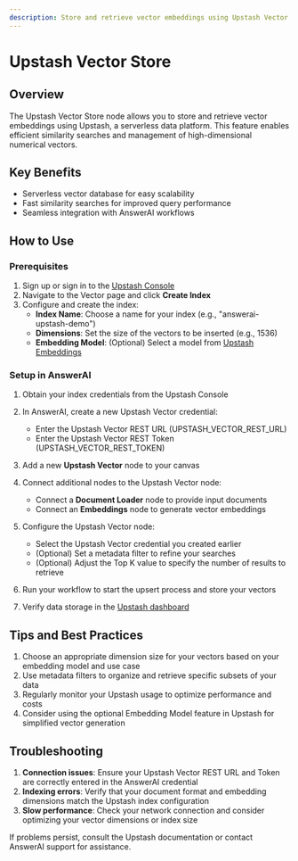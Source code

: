 ```yaml
---
description: Store and retrieve vector embeddings using Upstash Vector
---
```


# Upstash Vector Store

## Overview

The Upstash Vector Store node allows you to store and retrieve vector embeddings using Upstash, a serverless data platform. This feature enables efficient similarity searches and management of high-dimensional numerical vectors.

## Key Benefits

- Serverless vector database for easy scalability
- Fast similarity searches for improved query performance
- Seamless integration with AnswerAI workflows

## How to Use

### Prerequisites

1. Sign up or sign in to the [Upstash Console](https://console.upstash.com)
2. Navigate to the Vector page and click **Create Index**
   <!-- TODO: Screenshot of Upstash Console Vector page -->
3. Configure and create the index:
   - **Index Name**: Choose a name for your index (e.g., "answerai-upstash-demo")
   - **Dimensions**: Set the size of the vectors to be inserted (e.g., 1536)
   - **Embedding Model**: (Optional) Select a model from [Upstash Embeddings](https://upstash.com/docs/vector/features/embeddingmodels)
   <!-- TODO: Screenshot of Create Index form -->

### Setup in AnswerAI

1. Obtain your index credentials from the Upstash Console
   <!-- TODO: Screenshot of Upstash credentials page -->

2. In AnswerAI, create a new Upstash Vector credential:
   - Enter the Upstash Vector REST URL (UPSTASH_VECTOR_REST_URL)
   - Enter the Upstash Vector REST Token (UPSTASH_VECTOR_REST_TOKEN)
   <!-- TODO: Screenshot of AnswerAI credential creation form -->

3. Add a new **Upstash Vector** node to your canvas
   <!-- TODO: Screenshot of Upstash Vector node in AnswerAI canvas -->

4. Connect additional nodes to the Upstash Vector node:
   - Connect a **Document Loader** node to provide input documents
   - Connect an **Embeddings** node to generate vector embeddings
   <!-- TODO: Screenshot of connected nodes in AnswerAI canvas -->

5. Configure the Upstash Vector node:
   - Select the Upstash Vector credential you created earlier
   - (Optional) Set a metadata filter to refine your searches
   - (Optional) Adjust the Top K value to specify the number of results to retrieve

6. Run your workflow to start the upsert process and store your vectors

7. Verify data storage in the [Upstash dashboard](https://console.upstash.com)
   <!-- TODO: Screenshot of Upstash dashboard showing stored data -->

## Tips and Best Practices

1. Choose an appropriate dimension size for your vectors based on your embedding model and use case
2. Use metadata filters to organize and retrieve specific subsets of your data
3. Regularly monitor your Upstash usage to optimize performance and costs
4. Consider using the optional Embedding Model feature in Upstash for simplified vector generation

## Troubleshooting

1. **Connection issues**: Ensure your Upstash Vector REST URL and Token are correctly entered in the AnswerAI credential
2. **Indexing errors**: Verify that your document format and embedding dimensions match the Upstash index configuration
3. **Slow performance**: Check your network connection and consider optimizing your vector dimensions or index size

If problems persist, consult the Upstash documentation or contact AnswerAI support for assistance.
